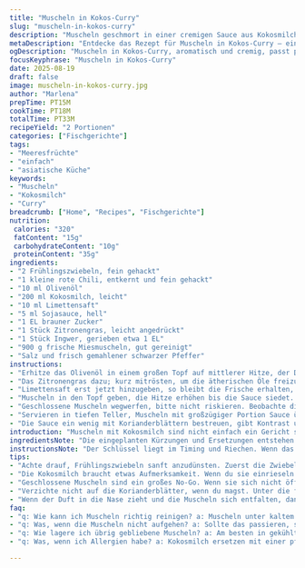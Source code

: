 ```yaml
---
title: "Muscheln in Kokos-Curry"
slug: "muscheln-in-kokos-curry"
description: "Muscheln geschmort in einer cremigen Sauce aus Kokosmilch, Ingwer, Chili und Zitronengras, verfeinert mit Limettensaft und Sojasauce. Statt klassischem Zwiebel verwende ich Frühlingszwiebeln für einen frischeren Geschmack. Der Einsatz von Limettensaft bringt eine schöne, frische Säure, die den Meeresgeschmack hebt. Die Muscheln öffnen sich während des Dämpfens, ein verlässliches Zeichen für die richtige Garzeit. Reste verwende ich als Basis für eine aromatische Fischsuppe."
metaDescription: "Entdecke das Rezept für Muscheln in Kokos-Curry – eine aromatische Kombination aus Kokosmilch, Ingwer, Chili und Limette"
ogDescription: "Muscheln in Kokos-Curry, aromatisch und cremig, passt perfekt zu frischen Beilagen. Jetzt ausprobieren!"
focusKeyphrase: "Muscheln in Kokos-Curry"
date: 2025-08-19
draft: false
image: muscheln-in-kokos-curry.jpg
author: "Marlena"
prepTime: PT15M
cookTime: PT18M
totalTime: PT33M
recipeYield: "2 Portionen"
categories: ["Fischgerichte"]
tags:
- "Meeresfrüchte"
- "einfach"
- "asiatische Küche"
keywords:
- "Muscheln"
- "Kokosmilch"
- "Curry"
breadcrumb: ["Home", "Recipes", "Fischgerichte"]
nutrition: 
 calories: "320"
 fatContent: "15g"
 carbohydrateContent: "10g"
 proteinContent: "35g"
ingredients:
- "2 Frühlingszwiebeln, fein gehackt"
- "1 kleine rote Chili, entkernt und fein gehackt"
- "10 ml Olivenöl"
- "200 ml Kokosmilch, leicht"
- "10 ml Limettensaft"
- "5 ml Sojasauce, hell"
- "1 EL brauner Zucker"
- "1 Stück Zitronengras, leicht angedrückt"
- "1 Stück Ingwer, gerieben etwa 1 EL"
- "900 g frische Miesmuscheln, gut gereinigt"
- "Salz und frisch gemahlener schwarzer Pfeffer"
instructions:
- "Erhitze das Olivenöl in einem großen Topf auf mittlerer Hitze, der Duft von Öl und Frühlingszwiebeln setzt sich schnell frei. Frühlingszwiebeln, Chili und den geriebenen Ingwer hineingeben; rühren, bis alles weich und aromatisch wird, etwa 3-4 Minuten. Nicht verbrennen lassen, sonst wird's bitter."
- "Das Zitronengras dazu; kurz mitrösten, um die ätherischen Öle freizusetzen. Dann die Kokosmilch angießen, Zucker und Sojasauce hinzufügen. Kurz aufkochen, damit sich Zucker auflöst und die Gewürze miteinander verschmelzen. Eine leichte Süße mit einer Umami-Note entsteht."
- "Limettensaft erst jetzt hinzugeben, so bleibt die Frische erhalten, nicht zu früh, sonst wird die Sauce trüb. Abschmecken mit Salz und Pfeffer, hier Vorsicht wegen Sojasauce salzig. Die Sauce muss lebendig schmecken, nicht flach."
- "Muscheln in den Topf geben, die Hitze erhöhen bis die Sauce siedet. Deckel drauf, Hitze auf mittel-niedrig, regelmäßig umrühren, sodass die Muscheln Sauce aufnehmen und sich gleichmäßig öffnen. Bereits nach 6-7 Minuten öffnen sich die meisten Muscheln, die Kulisse der sich entfaltenden Schalen ist ein gutes Signal."
- "Geschlossene Muscheln wegwerfen, bitte nicht riskieren. Beobachte die Textur der Sauce – sie sollte leicht eindicken, aber nicht zu cremig sein. Wenn nötig, einkochen lassen ohne Deckel die letzten 2 Minuten, um Wasser zu reduzieren und Geschmack zu konzentrieren."
- "Servieren in tiefen Teller, Muscheln mit großzügiger Portion Sauce übergießen. Noch frisch gemahlenen Pfeffer darüber, für den extra Kick."
- "Die Sauce ein wenig mit Korianderblättern bestreuen, gibt Kontrast und Frische. Wer mag, serviert dazu Reis oder knuspriges Baguette - für den Geschmack und das Aufsaugen der Sauce unverzichtbar."
introduction: "Muscheln mit Kokosmilch sind nicht einfach ein Gericht sondern ein kleines Aromenschauspiel. Ich habe gelernt, dass die Wahl von Zutaten und ihr Timing in die Pfanne mehr beeinflussen als Strenge im Rezept. Weißt du konkret, wann die Muscheln perfekt gar sind ohne zäh zu werden? Wenn die Schalen aufspringen – kein übertriebenes Garen. Frühlingszwiebeln bringen Süße und Frische, die rote Chili subtil Wärme, Zitronengras einen Hauch exotischer Schärfe. Limettensaft ist für mich nicht irgendeine Säure, sondern ein fruchtiger Adrenalinschub, der die Kokosmilch zum Leuchten bringt. In jedem Kochversuch verändert sich das Zusammenspiel. Manchmal nehme ich Sojasauce statt Reisessig für Umami, manchmal auch etwas geriebenen Galgant gegen Ingwer, sorgt für ein anderes, fast erdiges Aroma. Teste, worauf dein Gaumen Lust hat. Und wenn Muscheln mal Sand darunter verstecken? Spülen und bürsten, nie zu lange im Wasser liegen lassen, sonst Geschmack verliert."
ingredientsNote: "Die eingeplanten Kürzungen und Ersetzungen entstehen aus meiner Erfahrung mit geschärften Aromen und Anpassungen für den Alltag ohne exotische Spezialprodukte. Statt normales Zwiebel habe ich Frühlingszwiebeln, die geben frische, mildere Süße und machen die Sauce leichter. Kokosmilch bleibt Basis, aber benutze leichte Varianten, um zu vermeiden, dass die Sauce zu schwer wird. Limettensaft ersetzt hier den Reisessig; ganz rund und frisch. Braunem Zucker statt Honig bringt eine komplexe Süße, die besser mit Kokos passt. Statt Knoblauch oder klassischer Zwiebel empfehle ich diese Kombination von Ingwer und roter Chili – für mehr Tiefe und einen Hauch Schärfe. Zitronengras angeritzt, nicht klein gehackt, für milde Aromaabgabe, ohne zu dominieren. Olivenöl ist mein Standard, neutral und hitzestabil, funktioniert oft besser als raffiniertes Pflanzenöl."
instructionsNote: "Der Schlüssel liegt im Timing und Riechen. Wenn das Öl die Frühlingszwiebeln flüstert, vorm Anbrennen schützen, nicht überhitzen. Die Gewürze brauchen Zeit, sanft Aromen zu verschmelzen – das Pressen vom Zitronengras löst Öle, wichtig nicht zu früh herausnehmen, sonst bleibt Aroma zu intensiv. Ein leichtes Köcheln ist perfekt, hochkochen zerstört Feinaromen und macht das Fleisch zäh. Muscheln kommen erst in die heiße Sauce, so garen sie sanft, behalten Biss. Aufpassen beim Deckel: Zu lange zugedeckt, werden sie gummiartig. Rühren beruhigt die Muscheln, kontrolliert Öffnung. Wirf alle geschlossenen Muscheln weg – auch wenn es schade ist. Sauce am Ende eindicken lassen; so verbinden sich alle Elemente und setzen ein wunderbares Aroma frei. Wenn Sauce zu dünn bleibt, 1-2 Minuten ohne Deckel auf mittlerer Hitze einkochen. Und immer probieren, nachwürzen – das ist das Geheimnis jeder Variation. Für die Optik und „Frische“ ggfs. am Ende Zutaten wie Koriander zugeben, aber nicht zu früh, sonst verwelkt es."
tips:
- "Achte drauf, Frühlingszwiebeln sanft anzudünsten. Zuerst die Zwiebeln leicht knistern hören. Während die Aromen aufsteigen, behalte die Hitze im Blick. Zu heiß, und sie werden bitter. Das spezielle Aroma von Ingwer muss sanft zur Geltung kommen. Gut umrühren, nicht verbrennen. Wenn die Mischung leicht goldbraun wird, ist das der richtige Moment für die nächste Zutat."
- "Die Kokosmilch braucht etwas Aufmerksamkeit. Wenn du sie einrieseln lässt, selbst bei mittlerer Hitze, dann sieh zu, dass der Zucker nicht klumpen bleibt. Ein kräftiger Schuss Limettensaft ganz am Ende, nach dem Kochen, sorgt für unübertreffliche Frische. Du willst die Klarheit der Aromen erhalten, nicht vorher verwässern. Einige schwören auf etwas Chili-Pulver für extra Schärfe, wenn du die frische Chili nicht hast."
- "Geschlossene Muscheln sind ein großes No-Go. Wenn sie sich nicht öffnen, weg damit. Aus eigener Erfahrung weis ich, geöffnete sind die einzigen, die du verwenden willst. Die Textur muss zart, aber bissfest sein. Nach dem Kochen, lass die Muscheln nicht zu lange im Topf, sonst garen sie weiter und werden zäh. Ein gutes Auge darauf haben, wie die Sauce eindickt, richtig und präzise."
- "Verzichte nicht auf die Korianderblätter, wenn du magst. Unter die fertigen Muscheln streuen, für den optischen und geschmacklichen Genuss. Reis oder Baguette sind eine tolle Art, die Sauce aufzunehmen. Manchmal ist auch Quinoa eine Geschmacksträger, falls du etwas Abwechslung wolltest. Iss zuerst die Muscheln, dann den Rest der Sauce, um jede Note mitzunehmen. Ein feiner Tipp, der immer funktioniert."
- "Wenn der Duft in die Nase zieht und die Muscheln sich entfalten, dann weißt du, es läuft gut. Direkte Hitze ist das Geheimnis, sanft köcheln lassen. Ein bisschen ausprobieren ist erlaubt. Es gibt unterschiedliche Zubereitungsweisen. Hast du mal versuchen müssen, weniger Kokosmilch zu nehmen? Mit Gemüsebrühe mischen gibt auch einen anderen Charakter, ganz ohne die Kokosbasis."
faq:
- "q: Wie kann ich Muscheln richtig reinigen? a: Muscheln unter kaltem Wasser gut abspülen, bürsten. Auch Sand wichtig. Wenn das Wasser bleibt, sind sie nicht frisch. In einer Schüssel mit Wasser kurz liegen lassen, aber nicht zu lange."
- "q: Was, wenn die Muscheln nicht aufgehen? a: Sollte das passieren, sofort wegwerfen. Sicherheit zuerst. Wenn sie geschlossen bleiben, waren sie nicht frisch. Solche kleinen Dinge sind Infos, die sich lohnen."
- "q: Wie lagere ich übrig gebliebene Muscheln? a: Am besten in gekühltem Zustand lagern. In einem luftdichten Behälter. Nicht länger als ein, zwei Tage aufbewahren. Alternativen sind aber nicht viele – die Frische zählt."
- "q: Was, wenn ich Allergien habe? a: Kokosmilch ersetzen mit einer pflanzlichen Milch. Reisessig oder Essig für Limettensaft verwenden, falls nötig. Sichere Zutaten sind der Schlüssel. Vielleicht probierst du auch Seitan?"

---
```

